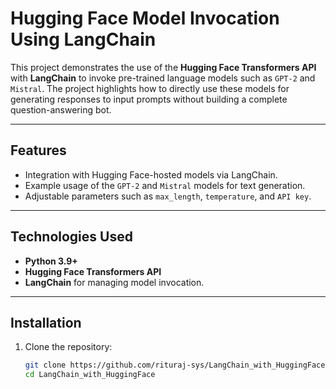 # Hugging Face Model Invocation Using LangChain

This project demonstrates the use of the **Hugging Face Transformers API** with **LangChain** to invoke pre-trained language models such as `GPT-2` and `Mistral`. The project highlights how to directly use these models for generating responses to input prompts without building a complete question-answering bot.

---

## Features
- Integration with Hugging Face-hosted models via LangChain.
- Example usage of the `GPT-2` and `Mistral` models for text generation.
- Adjustable parameters such as `max_length`, `temperature`, and `API key`.

---

## Technologies Used
- **Python 3.9+**
- **Hugging Face Transformers API**
- **LangChain** for managing model invocation.

---

## Installation

1. Clone the repository:
   ```bash
   git clone https://github.com/rituraj-sys/LangChain_with_HuggingFace.git
   cd LangChain_with_HuggingFace
